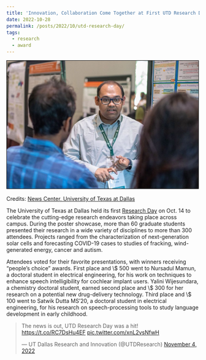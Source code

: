 ```yaml
---
title: 'Innovation, Collaboration Come Together at First UTD Research Day'
date: 2022-10-28
permalink: /posts/2022/10/utd-research-day/
tags:
  - research
  - award
---
```


<img src='/images/2022-10-28-UTD-Research-Day.jpeg' style="border:1px solid black;" width="500">

Credits: [News Center, University of Texas at Dallas](https://news.utdallas.edu/campus-community/research-day-2022/)

The University of Texas at Dallas held its first [Research Day](https://sites.utdallas.edu/researchday/) on Oct. 14 to celebrate the cutting-edge research endeavors taking place across campus. During the poster showcase, more than 60 graduate students presented their research in a wide variety of disciplines to more than 300 attendees. Projects ranged from the characterization of next-generation solar cells and forecasting COVID-19 cases to studies of fracking, wind-generated energy, cancer and autism.

Attendees voted for their favorite presentations, with winners receiving “people’s choice” awards. First place and \\$ 500 went to Nursadul Mamun, a doctoral student in electrical engineering, for his work on techniques to enhance speech intelligibility for cochlear implant users. Yalini Wijesundara, a chemistry doctoral student, earned second place and \\$ 300 for her research on a potential new drug-delivery technology. Third place and \\$ 100 went to Satwik Dutta MS’20, a doctoral student in electrical engineering, for his research on speech-processing tools to study language development in early childhood.

<blockquote class="twitter-tweet"><p lang="en" dir="ltr">The news is out, UTD Research Day was a hit! <a href="https://t.co/RC7DsHu4EF">https://t.co/RC7DsHu4EF</a> <a href="https://t.co/xnL2vsNfwH">pic.twitter.com/xnL2vsNfwH</a></p>&mdash; UT Dallas Research and Innovation (@UTDResearch) <a href="https://twitter.com/UTDResearch/status/1588551851246768128?ref_src=twsrc%5Etfw">November 4, 2022</a></blockquote> <script async src="https://platform.twitter.com/widgets.js" charset="utf-8"></script>
